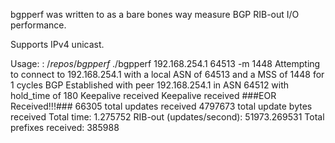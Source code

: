 bgpperf was written to as a bare bones way measure BGP RIB-out I/O performance.

Supports IPv4 unicast.  

Usage:
$:~/repos/bgpperf$ ./bgpperf 192.168.254.1 64513 -m 1448
Attempting to connect to 192.168.254.1 with a local ASN of 64513 and a MSS of 1448 for 1 cycles
BGP Established with peer 192.168.254.1 in ASN 64512 with hold_time of 180
Keepalive received
Keepalive received
###EOR Received!!!###
66305 total updates received
4797673 total update bytes received
Total time: 1.275752
RIB-out (updates/second): 51973.269531
Total prefixes received: 385988
